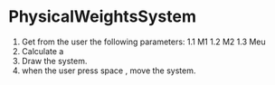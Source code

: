 # PhysicalWeightsSystem

1. Get from the user the following parameters:
1.1 M1
1.2 M2
1.3 Meu
3. Calculate  a
4. Draw the system.
5. when the user press space , move the system.
   
